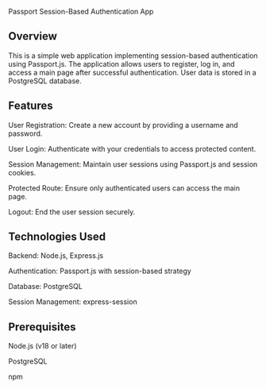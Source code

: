 Passport Session-Based Authentication App

## Overview

This is a simple web application implementing session-based authentication using Passport.js. The application allows users to register, log in, and access a main page after successful authentication. User data is stored in a PostgreSQL database.

## Features

User Registration: Create a new account by providing a username and password.

User Login: Authenticate with your credentials to access protected content.

Session Management: Maintain user sessions using Passport.js and session cookies.

Protected Route: Ensure only authenticated users can access the main page.

Logout: End the user session securely.

## Technologies Used

Backend: Node.js, Express.js

Authentication: Passport.js with session-based strategy

Database: PostgreSQL

Session Management: express-session

## Prerequisites

Node.js (v18 or later)

PostgreSQL

npm
